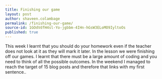 ```yaml
---
title: Finishing our game
layout: post
author: shaveen.colambage
permalink: /finishing-our-game/
source-id: 1GOdVdfH4sl-Yo-jgbbm-4IHn-hGsW3ELoMO9IyltoOs
published: true
---
```

This week I learnt that you should do your homework even if the teacher does not look at it as they will mark it later. In the lesson we were finishing off our games. I learnt that there must be a large amount of coding and you need to think of all the possible outcomes. In the weekend I managed to reach the target of 15 blog posts and therefore that links with my first sentence..

